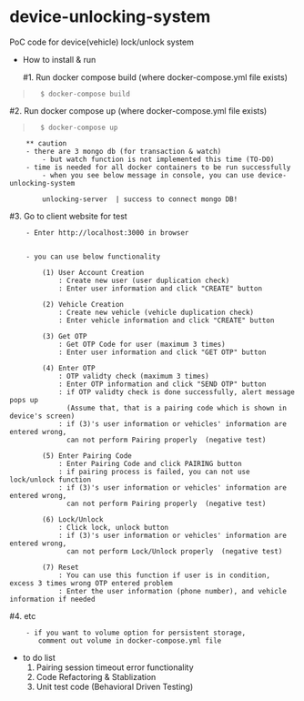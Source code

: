 # device-unlocking-system
PoC code for device(vehicle) lock/unlock system

- How to install & run


   #1. Run docker compose build (where docker-compose.yml file exists)
>       $ docker-compose build

   #2. Run docker compose up (where docker-compose.yml file exists)
>       $ docker-compose up

        ** caution
        - there are 3 mongo db (for transaction & watch)
            - but watch function is not implemented this time (TO-DO)
        - time is needed for all docker containers to be run successfully
            - when you see below message in console, you can use device-unlocking-system
            
            unlocking-server  | success to connect mongo DB!

   #3. Go to client website for test
        
        - Enter http://localhost:3000 in browser
        
        
        - you can use below functionality
        
            (1) User Account Creation
                : Create new user (user duplication check)
                : Enter user information and click "CREATE" button
                
            (2) Vehicle Creation
                : Create new vehicle (vehicle duplication check)
                : Enter vehicle information and click "CREATE" button
                
            (3) Get OTP
                : Get OTP Code for user (maximum 3 times)
                : Enter user information and click "GET OTP" button 
                
            (4) Enter OTP
                : OTP validty check (maximum 3 times)
                : Enter OTP information and click "SEND OTP" button
                : if OTP validty check is done successfully, alert message pops up
                  (Assume that, that is a pairing code which is shown in device's screen)
                : if (3)'s user information or vehicles' information are entered wrong,
                  can not perform Pairing properly  (negative test)              

            (5) Enter Pairing Code
                : Enter Pairing Code and click PAIRING button
                : if pairing process is failed, you can not use lock/unlock function
                : if (3)'s user information or vehicles' information are entered wrong,
                  can not perform Pairing properly  (negative test)    
                  
            (6) Lock/Unlock
                : Click lock, unlock button
                : if (3)'s user information or vehicles' information are entered wrong,
                  can not perform Lock/Unlock properly  (negative test)
                  
            (7) Reset
                : You can use this function if user is in condition, excess 3 times wrong OTP entered problem
                : Enter the user information (phone number), and vehicle information if needed

   #4. etc
   
   
        - if you want to volume option for persistent storage,
           comment out volume in docker-compose.yml file



- to do list
    1. Pairing session timeout error functionality
    2. Code Refactoring & Stablization
    3. Unit test code (Behavioral Driven Testing)
